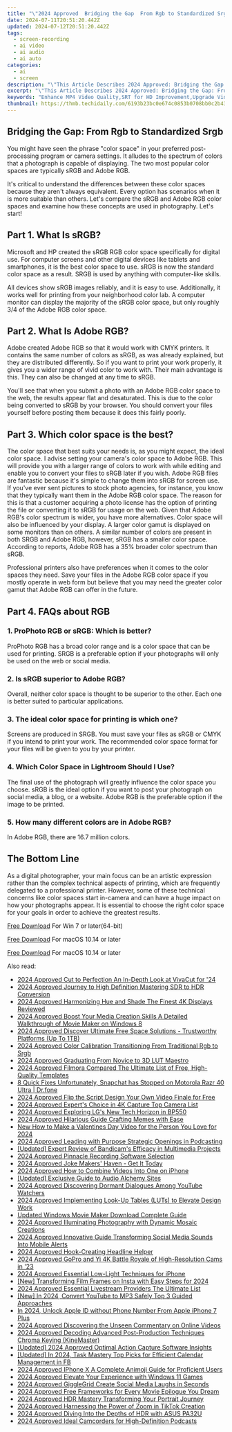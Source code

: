 ```yaml
---
title: "\"2024 Approved  Bridging the Gap  From Rgb to Standardized Srgb\""
date: 2024-07-11T20:51:20.442Z
updated: 2024-07-12T20:51:20.442Z
tags: 
  - screen-recording
  - ai video
  - ai audio
  - ai auto
categories: 
  - ai
  - screen
description: "\"This Article Describes 2024 Approved: Bridging the Gap: From Rgb to Standardized Srgb\""
excerpt: "\"This Article Describes 2024 Approved: Bridging the Gap: From Rgb to Standardized Srgb\""
keywords: "Enhance MP4 Video Quality,SRT for HD Improvement,Upgrade Video Transcoding,Optimize Video Files,Boost MP4 Streaming,Superior Video Conversion,Advanced Video Retranscription"
thumbnail: https://thmb.techidaily.com/6193b23bc0e674c0853b0708bb0c2b43a5237bddcffe969ab0d29845fe4343ae.jpg
---
```


## Bridging the Gap: From Rgb to Standardized Srgb

You might have seen the phrase "color space" in your preferred post-processing program or camera settings. It alludes to the spectrum of colors that a photograph is capable of displaying. The two most popular color spaces are typically sRGB and Adobe RGB.

It's critical to understand the differences between these color spaces because they aren't always equivalent. Every option has scenarios when it is more suitable than others. Let's compare the sRGB and Adobe RGB color spaces and examine how these concepts are used in photography. Let's start!

## Part 1\. What Is sRGB?

Microsoft and HP created the sRGB RGB color space specifically for digital use. For computer screens and other digital devices like tablets and smartphones, it is the best color space to use. sRGB is now the standard color space as a result. SRGB is used by anything with computer-like skills.

All devices show sRGB images reliably, and it is easy to use. Additionally, it works well for printing from your neighborhood color lab. A computer monitor can display the majority of the sRGB color space, but only roughly 3/4 of the Adobe RGB color space.

## Part 2\. What Is Adobe RGB?

Adobe created Adobe RGB so that it would work with CMYK printers. It contains the same number of colors as sRGB, as was already explained, but they are distributed differently. So if you want to print your work properly, it gives you a wider range of vivid color to work with. Their main advantage is this. They can also be changed at any time to sRGB.

You'll see that when you submit a photo with an Adobe RGB color space to the web, the results appear flat and desaturated. This is due to the color being converted to sRGB by your browser. You should convert your files yourself before posting them because it does this fairly poorly.

## Part 3\. Which color space is the best?

The color space that best suits your needs is, as you might expect, the ideal color space. I advise setting your camera's color space to Adobe RGB. This will provide you with a larger range of colors to work with while editing and enable you to convert your files to sRGB later if you wish. Adobe RGB files are fantastic because it's simple to change them into sRGB for screen use. If you've ever sent pictures to stock photo agencies, for instance, you know that they typically want them in the Adobe RGB color space. The reason for this is that a customer acquiring a photo license has the option of printing the file or converting it to sRGB for usage on the web. Given that Adobe RGB's color spectrum is wider, you have more alternatives. Color space will also be influenced by your display. A larger color gamut is displayed on some monitors than on others. A similar number of colors are present in both SRGB and Adobe RGB, however, sRGB has a smaller color space. According to reports, Adobe RGB has a 35% broader color spectrum than sRGB.

Professional printers also have preferences when it comes to the color spaces they need. Save your files in the Adobe RGB color space if you mostly operate in web form but believe that you may need the greater color gamut that Adobe RGB can offer in the future.

## Part 4\. FAQs about RGB

### 1\. ProPhoto RGB or sRGB: Which is better?

ProPhoto RGB has a broad color range and is a color space that can be used for printing. SRGB is a preferable option if your photographs will only be used on the web or social media.

### 2\. Is sRGB superior to Adobe RGB?

Overall, neither color space is thought to be superior to the other. Each one is better suited to particular applications.

### 3\. The ideal color space for printing is which one?

Screens are produced in SRGB. You must save your files as sRGB or CMYK if you intend to print your work. The recommended color space format for your files will be given to you by your printer.

### 4\. Which Color Space in Lightroom Should I Use?

The final use of the photograph will greatly influence the color space you choose. sRGB is the ideal option if you want to post your photograph on social media, a blog, or a website. Adobe RGB is the preferable option if the image to be printed.

### 5\. How many different colors are in Adobe RGB?

In Adobe RGB, there are 16.7 million colors.

## The Bottom Line

As a digital photographer, your main focus can be an artistic expression rather than the complex technical aspects of printing, which are frequently delegated to a professional printer. However, some of these technical concerns like color spaces start in-camera and can have a huge impact on how your photographs appear. It is essential to choose the right color space for your goals in order to achieve the greatest results.

[Free Download](https://tools.techidaily.com/wondershare/filmora/download/) For Win 7 or later(64-bit)

[Free Download](https://tools.techidaily.com/wondershare/filmora/download/) For macOS 10.14 or later

[Free Download](https://tools.techidaily.com/wondershare/filmora/download/) For macOS 10.14 or later

<ins class="adsbygoogle"
     style="display:block"
     data-ad-format="autorelaxed"
     data-ad-client="ca-pub-7571918770474297"
     data-ad-slot="1223367746"></ins>

<ins class="adsbygoogle"
     style="display:block"
     data-ad-format="autorelaxed"
     data-ad-client="ca-pub-7571918770474297"
     data-ad-slot="1223367746"></ins>



<ins class="adsbygoogle"
     style="display:block"
     data-ad-client="ca-pub-7571918770474297"
     data-ad-slot="8358498916"
     data-ad-format="auto"
     data-full-width-responsive="true"></ins>




<span class="atpl-alsoreadstyle">Also read:</span>
<div><ul>
<li><a href="https://fox-direct.techidaily.com/2024-approved-cut-to-perfection-an-in-depth-look-at-vivacut-for-24/"><u>2024 Approved  Cut to Perfection  An In-Depth Look at VivaCut for '24</u></a></li>
<li><a href="https://fox-direct.techidaily.com/2024-approved-journey-to-high-definition-mastering-sdr-to-hdr-conversion/"><u>2024 Approved  Journey to High Definition  Mastering SDR to HDR Conversion</u></a></li>
<li><a href="https://fox-direct.techidaily.com/2024-approved-harmonizing-hue-and-shade-the-finest-4k-displays-reviewed/"><u>2024 Approved  Harmonizing Hue and Shade  The Finest 4K Displays Reviewed</u></a></li>
<li><a href="https://fox-direct.techidaily.com/2024-approved-boost-your-media-creation-skills-a-detailed-walkthrough-of-movie-maker-on-windows-8/"><u>2024 Approved  Boost Your Media Creation Skills  A Detailed Walkthrough of Movie Maker on Windows 8</u></a></li>
<li><a href="https://fox-direct.techidaily.com/2024-approved-discover-ultimate-free-space-solutions-trustworthy-platforms-up-to-1tb/"><u>2024 Approved  Discover Ultimate Free Space Solutions - Trustworthy Platforms (Up To 1TB)</u></a></li>
<li><a href="https://fox-direct.techidaily.com/2024-approved-color-calibration-transitioning-from-traditional-rgb-to-srgb/"><u>2024 Approved  Color Calibration  Transitioning From Traditional Rgb to Srgb</u></a></li>
<li><a href="https://fox-direct.techidaily.com/2024-approved-graduating-from-novice-to-3d-lut-maestro/"><u>2024 Approved  Graduating From Novice to 3D LUT Maestro</u></a></li>
<li><a href="https://fox-direct.techidaily.com/2024-approved-filmora-compared-the-ultimate-list-of-free-high-quality-templates/"><u>2024 Approved  Filmora Compared  The Ultimate List of Free, High-Quality Templates</u></a></li>
<li><a href="https://howto.techidaily.com/8-quick-fixes-unfortunately-snapchat-has-stopped-on-motorola-razr-40-ultra-drfone-by-drfone-fix-android-problems-fix-android-problems/"><u>8 Quick Fixes Unfortunately, Snapchat has Stopped on Motorola Razr 40 Ultra | Dr.fone</u></a></li>
<li><a href="https://fox-direct.techidaily.com/2024-approved-flip-the-script-design-your-own-video-finale-for-free/"><u>2024 Approved  Flip the Script  Design Your Own Video Finale for Free</u></a></li>
<li><a href="https://fox-direct.techidaily.com/2024-approved-experts-choice-in-4k-capture-top-camera-list/"><u>2024 Approved  Expert's Choice in 4K Capture  Top Camera List</u></a></li>
<li><a href="https://fox-direct.techidaily.com/2024-approved-exploring-lgs-new-tech-horizon-in-bp550/"><u>2024 Approved  Exploring LG's New Tech Horizon in BP550</u></a></li>
<li><a href="https://fox-direct.techidaily.com/2024-approved-hilarious-guide-crafting-memes-with-ease/"><u>2024 Approved  Hilarious Guide  Crafting Memes with Ease</u></a></li>
<li><a href="https://video-creation-software.techidaily.com/new-how-to-make-a-valentines-day-video-for-the-person-you-love-for-2024/"><u>New How to Make a Valentines Day Video for the Person You Love for 2024</u></a></li>
<li><a href="https://fox-direct.techidaily.com/2024-approved-leading-with-purpose-strategic-openings-in-podcasting/"><u>2024 Approved  Leading with Purpose  Strategic Openings in Podcasting</u></a></li>
<li><a href="https://on-screen-recording.techidaily.com/updated-expert-review-of-bandicams-efficacy-in-multimedia-projects/"><u>[Updated] Expert Review of Bandicam's Efficacy in Multimedia Projects</u></a></li>
<li><a href="https://screen-capture.techidaily.com/2024-approved-pinnacle-recording-software-selection/"><u>2024 Approved  Pinnacle Recording Software Selection</u></a></li>
<li><a href="https://fox-direct.techidaily.com/2024-approved-joke-makers-haven-get-it-today/"><u>2024 Approved  Joke Makers' Haven - Get It Today</u></a></li>
<li><a href="https://fox-direct.techidaily.com/2024-approved-how-to-combine-videos-into-one-on-iphone/"><u>2024 Approved  How to Combine Videos Into One on iPhone</u></a></li>
<li><a href="https://some-knowledge.techidaily.com/updated-exclusive-guide-to-audio-alchemy-sites/"><u>[Updated] Exclusive Guide to Audio Alchemy Sites</u></a></li>
<li><a href="https://fox-direct.techidaily.com/2024-approved-discovering-dormant-dialogues-among-youtube-watchers/"><u>2024 Approved  Discovering Dormant Dialogues Among YouTube Watchers</u></a></li>
<li><a href="https://fox-direct.techidaily.com/2024-approved-implementing-look-up-tables-luts-to-elevate-design-work/"><u>2024 Approved  Implementing Look-Up Tables (LUTs) to Elevate Design Work</u></a></li>
<li><a href="https://video-ai-editor.techidaily.com/updated-windows-movie-maker-download-complete-guide/"><u>Updated Windows Movie Maker Download Complete Guide</u></a></li>
<li><a href="https://fox-direct.techidaily.com/2024-approved-illuminating-photography-with-dynamic-mosaic-creations/"><u>2024 Approved  Illuminating Photography with Dynamic Mosaic Creations</u></a></li>
<li><a href="https://fox-direct.techidaily.com/2024-approved-innovative-guide-transforming-social-media-sounds-into-mobile-alerts/"><u>2024 Approved  Innovative Guide  Transforming Social Media Sounds Into Mobile Alerts</u></a></li>
<li><a href="https://fox-direct.techidaily.com/2024-approved-hook-creating-headline-helper/"><u>2024 Approved  Hook-Creating Headline Helper</u></a></li>
<li><a href="https://fox-direct.techidaily.com/2024-approved-gopro-and-yi-4k-battle-royale-of-high-resolution-cams-in-23/"><u>2024 Approved  GoPro and Yi 4K  Battle Royale of High-Resolution Cams in '23</u></a></li>
<li><a href="https://fox-direct.techidaily.com/2024-approved-essential-low-light-techniques-for-iphone/"><u>2024 Approved  Essential Low-Light Techniques for iPhone</u></a></li>
<li><a href="https://instagram-videos.techidaily.com/new-transforming-film-frames-on-insta-with-easy-steps-for-2024/"><u>[New] Transforming Film Frames on Insta with Easy Steps for 2024</u></a></li>
<li><a href="https://fox-direct.techidaily.com/2024-approved-essential-livestream-providers-the-ultimate-list/"><u>2024 Approved  Essential Livestream Providers  The Ultimate List</u></a></li>
<li><a href="https://facebook-record-videos.techidaily.com/new-in-2024-convert-youtube-to-mp3-safely-top-3-guided-approaches/"><u>[New] In 2024, Convert YouTube to MP3 Safely  Top 3 Guided Approaches</u></a></li>
<li><a href="https://apple-account.techidaily.com/in-2024-unlock-apple-id-without-phone-number-from-apple-iphone-7-plus-by-drfone-ios/"><u>In 2024, Unlock Apple ID without Phone Number From Apple iPhone 7 Plus</u></a></li>
<li><a href="https://fox-direct.techidaily.com/2024-approved-discovering-the-unseen-commentary-on-online-videos/"><u>2024 Approved  Discovering the Unseen Commentary on Online Videos</u></a></li>
<li><a href="https://fox-direct.techidaily.com/2024-approved-decoding-advanced-post-production-techniques-chroma-keying-kinemaster/"><u>2024 Approved  Decoding Advanced Post-Production Techniques  Chroma Keying (KineMaster)</u></a></li>
<li><a href="https://video-screen-grab.techidaily.com/updated-2024-approved-optimal-action-capture-software-insights/"><u>[Updated] 2024 Approved  Optimal Action Capture Software Insights</u></a></li>
<li><a href="https://facebook-clips.techidaily.com/updated-in-2024-task-mastery-top-picks-for-efficient-calendar-management-in-fb/"><u>[Updated] In 2024, Task Mastery  Top Picks for Efficient Calendar Management in FB</u></a></li>
<li><a href="https://fox-direct.techidaily.com/2024-approved-iphone-x-a-complete-animoji-guide-for-proficient-users/"><u>2024 Approved  IPhone X  A Complete Animoji Guide for Proficient Users</u></a></li>
<li><a href="https://fox-direct.techidaily.com/2024-approved-elevate-your-experience-with-windows-11-games/"><u>2024 Approved  Elevate Your Experience with Windows 11 Games</u></a></li>
<li><a href="https://fox-direct.techidaily.com/2024-approved-gigglegrid-create-social-media-laughs-in-seconds/"><u>2024 Approved  GiggleGrid  Create Social Media Laughs in Seconds</u></a></li>
<li><a href="https://fox-direct.techidaily.com/2024-approved-free-frameworks-for-every-movie-epilogue-you-dream/"><u>2024 Approved  Free Frameworks for Every Movie Epilogue You Dream</u></a></li>
<li><a href="https://fox-direct.techidaily.com/2024-approved-hdr-mastery-transforming-your-portrait-journey/"><u>2024 Approved  HDR Mastery  Transforming Your Portrait Journey</u></a></li>
<li><a href="https://fox-direct.techidaily.com/2024-approved-harnessing-the-power-of-zoom-in-tiktok-creation/"><u>2024 Approved  Harnessing the Power of Zoom in TikTok Creation</u></a></li>
<li><a href="https://fox-direct.techidaily.com/2024-approved-diving-into-the-depths-of-hdr-with-asus-pa32u/"><u>2024 Approved  Diving Into the Depths of HDR with ASUS PA32U</u></a></li>
<li><a href="https://fox-direct.techidaily.com/2024-approved-ideal-camcorders-for-high-definition-podcasts/"><u>2024 Approved  Ideal Camcorders for High-Definition Podcasts</u></a></li>
</ul></div>

